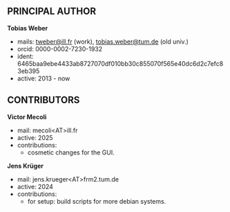 PRINCIPAL AUTHOR
----------------

**Tobias Weber**
  - mails: tweber@ill.fr (work), tobias.weber@tum.de (old univ.)
  - orcid: 0000-0002-7230-1932
  - ident: 6465baa9ebe4433ab8727070df010bb30c855070f565e40dc6d2c7efc83eb395
  - active: 2013 - now



CONTRIBUTORS
------------

**Victor Mecoli**
  - mail: mecoli\<AT\>ill.fr
  - active: 2025
  - contributions:
    - cosmetic changes for the GUI.


**Jens Krüger**
  - mail: jens.krueger\<AT\>frm2.tum.de
  - active: 2024
  - contributions:
    - for setup: build scripts for more debian systems.
